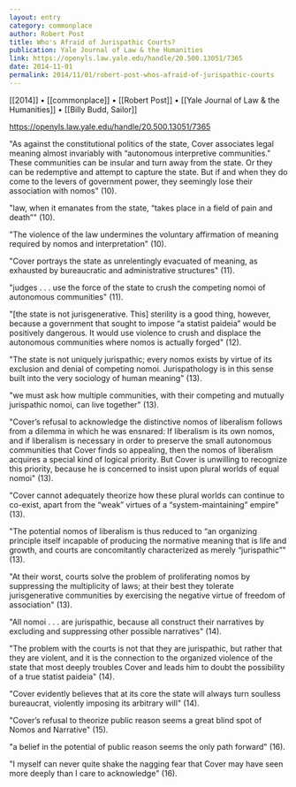 ```yaml
---
layout: entry
category: commonplace
author: Robert Post
title: Who's Afraid of Jurispathic Courts?
publication: Yale Journal of Law & the Humanities
link: https://openyls.law.yale.edu/handle/20.500.13051/7365
date: 2014-11-01
permalink: 2014/11/01/robert-post-whos-afraid-of-jurispathic-courts
---
```


[[2014]] • [[commonplace]] • [[Robert Post]] • [[Yale Journal of Law & the Humanities]] • [[Billy Budd, Sailor]]

https://openyls.law.yale.edu/handle/20.500.13051/7365

"As against the constitutional politics of the state, Cover associates legal meaning almost invariably with “autonomous interpretive communities.” These communities can be insular and turn away from the state. Or they can be redemptive and attempt to capture the state. But if and when they do come to the levers of government power, they seemingly lose their association with nomos" (10). 

"law, when it emanates from the state, “takes place in a field of pain and death”" (10).

"The violence of the law undermines the voluntary affirmation of meaning required by nomos and interpretation" (10).

"Cover portrays the state as unrelentingly evacuated of meaning, as exhausted by bureaucratic and administrative structures" (11).

"judges . . . use the force of the state to crush the competing nomoi of autonomous communities" (11).

"[the state is not jurisgenerative. This] sterility is a good thing, however, because a government that sought to impose “a statist paideia” would be positively dangerous. It would use violence to crush and displace the autonomous communities where nomos is actually forged" (12).

"The state is not uniquely jurispathic; every nomos exists by virtue of its exclusion and denial of competing nomoi. Jurispathology is in this sense built into the very sociology of human meaning" (13).

"we must ask how multiple communities, with their competing and mutually jurispathic nomoi, can live together" (13).

"Cover’s refusal to acknowledge the distinctive nomos of liberalism follows from a dilemma in which he was ensnared: If liberalism is its own nomos, and if liberalism is necessary in order to preserve the small autonomous communities that Cover finds so appealing, then the nomos of liberalism acquires a special kind of logical priority. But Cover is unwilling to recognize this priority, because he is concerned to insist upon plural worlds of equal nomoi" (13).

"Cover cannot adequately theorize how these plural worlds can continue to co-exist, apart from the “weak” virtues of a “system-maintaining” empire" (13).

"The potential nomos of liberalism is thus reduced to “an organizing principle itself incapable of producing the normative meaning that is life and growth, and courts are concomitantly characterized as merely “jurispathic”" (13).

"At their worst, courts solve the problem of proliferating nomos by suppressing the multiplicity of laws; at their best they tolerate jurisgenerative communities by exercising the negative virtue of freedom of association" (13).

"All nomoi . . . are jurispathic, because all construct their narratives by excluding and suppressing other possible narratives" (14).

"The problem with the courts is not that they are jurispathic, but rather that they are violent, and it is the connection to the organized violence of the state that most deeply troubles Cover and leads him to doubt the possibility of a true statist paideia" (14).

"Cover evidently believes that at its core the state will always turn soulless bureaucrat, violently imposing its arbitrary will" (14).

"Cover’s refusal to theorize public reason seems a great blind spot of Nomos and Narrative" (15).

"a belief in the potential of public reason seems the only path forward" (16).

"I myself can never quite shake the nagging fear that Cover may have seen more deeply than I care to acknowledge" (16).

